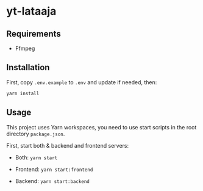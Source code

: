 # yt-lataaja

## Requirements

- Ffmpeg

## Installation

First, copy `.env.example` to `.env` and update if needed, then:

```bash
yarn install
```

## Usage

This project uses Yarn workspaces, you need to use start scripts in the root directory `package.json`.

First, start both & backend and frontend servers:

- Both: `yarn start`

- Frontend: `yarn start:frontend`

- Backend: `yarn start:backend`
